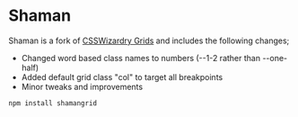 # Shaman

Shaman is a fork of [CSSWizardry Grids](https://github.com/csswizardry/csswizardry-grids) and includes the following changes;

- Changed word based class names to numbers (--1-2 rather than --one-half)
- Added default grid class "col" to target all breakpoints
- Minor tweaks and improvements

`npm install shamangrid`
